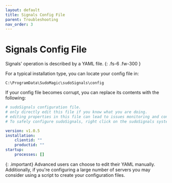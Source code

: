 ```yaml
---
layout: default
title: Signals Config File
parent: Troubleshooting
nav_order: 3
---
```


# Signals Config File

Signals' operation is described by a YAML file.
{: .fs-6 .fw-300 }

For a typical installation type, you can locate your config file in:  

`C:\ProgramData\SudoMagic\sudoSignals\config`


If your config file becomes corrupt, you can replace its contents with the following:
```yaml
# sudoSignals configuration file.
# only directly edit this file if you know what you are doing. 
# editing properties in this file can lead to issues monitoring and controlling your installations.
# To safely configure sudoSignals, right click on the sudoSignals systey tray icon and select "Configure".

version: v1.0.5
installation:
    clientid: ""
    productid: ""
startup:
    processes: []
```

{: .important}
Advanced users can choose to edit their YAML manually. Additionally, if you're configuring a large number of servers you may consider using a script to create your configuration files.
